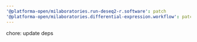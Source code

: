 ```yaml
---
'@platforma-open/milaboratories.run-deseq2-r.software': patch
'@platforma-open/milaboratories.differential-expression.workflow': patch
---
```


chore: update deps
